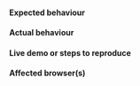 #### Expected behaviour


#### Actual behaviour


#### Live demo or steps to reproduce


#### Affected browser(s)


